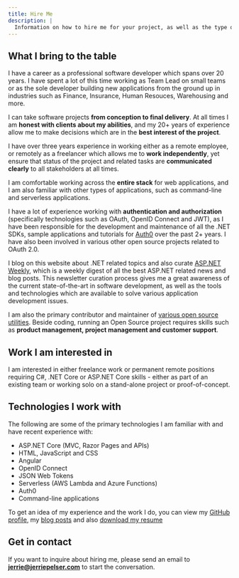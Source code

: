 ```yaml
---
title: Hire Me
description: |
  Information on how to hire me for your project, as well as the type of projects I am interested in.
---
```


## What I bring to the table

I have a career as a professional software developer which spans over 20 years. I have spent a lot of this time working as Team Lead on small teams or as the sole developer building new applications from the ground up in industries such as Finance, Insurance, Human Resouces, Warehousing and more. 

I can take software projects **from conception to final delivery**. At all times I am **honest with clients about my abilities**, and my 20+ years of experience allow me to make decisions which are in the **best interest of the project**.

I have over three years experience in working either as a remote employee, or remotely as a freelancer which allows me to **work independently**, yet ensure that status of the project and related tasks are **communicated clearly** to all stakeholders at all times.

I am comfortable working across the **entire stack** for web applications, and I am also familiar with other types of applications, such as command-line and serverless applications.

I have a lot of experience working with **authentication and authorization** (specifically technologies such as OAuth, OpenID Connect and JWT), as I have been responsible for the development and maintenance of all the .NET SDKs, sample applications and tutorials for [Auth0](https://auth0.com/) over the past 2+ years. I have also been involved in various other open source projects related to OAuth 2.0.

I blog on this website about .NET related topics and also curate [ASP.NET Weekly](https://www.getrevue.co/profile/aspnetweekly/), which is a weekly digest of all the best ASP.NET related news and blog posts. This newsletter curation process gives me a great awareness of the current state-of-the-art in software development, as well as the tools and technologies which are available to solve various application development issues.

I am also the primary contributor and maintainer of [various open source utilities](/tools). Beside coding, running an Open Source project requires skills such as **product management, project management and customer support**.

## Work I am interested in

I am interested in either freelance work or permanent remote positions requiring C#, .NET Core or ASP.NET Core skills - either as part of an existing team or working solo on a stand-alone project or proof-of-concept.

## Technologies I work with

The following are some of the primary technologies I am familiar with and have recent experience with:

* ASP.NET Core (MVC, Razor Pages and APIs)
* HTML, JavaScript and CSS
* Angular
* OpenID Connect
* JSON Web Tokens
* Serverless (AWS Lambda and Azure Functions)
* Auth0
* Command-line applications

To get an idea of my experience and the work I do, you can view my [GitHub profile](https://github.com/jerriep/), my [blog posts](/blog) and also [download my resume](/resume.pdf)

## Get in contact

If you want to inquire about hiring me, please send an email to **jerrie@jerriepelser.com** to start the conversation.
